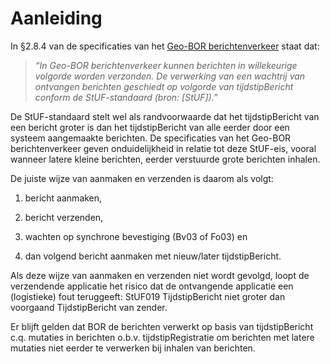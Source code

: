 Aanleiding
==========

In §2.8.4 van de specificaties van het [Geo-BOR
berichtenverkeer](https://www.geonovum.nl/wegwijzer/standaarden/berichtenverkeer-stuf-geo-imgeo-geo-bor-berichtenverkeer-v11)
staat dat:

>   *“In Geo-BOR berichtenverkeer kunnen berichten in willekeurige volgorde
>   worden verzonden. De verwerking van een wachtrij van ontvangen berichten
>   geschiedt op volgorde van tijdstipBericht conform de StUF-standaard (bron:
>   [StUF]).”*

De StUF-standaard stelt wel als randvoorwaarde dat het tijdstipBericht van een
bericht groter is dan het tijdstipBericht van alle eerder door een systeem
aangemaakte berichten. De specificaties van het Geo-BOR berichtenverkeer geven
onduidelijkheid in relatie tot deze StUF-eis, vooral wanneer latere kleine
berichten, eerder verstuurde grote berichten inhalen.

De juiste wijze van aanmaken en verzenden is daarom als volgt:

1.  bericht aanmaken,

2.  bericht verzenden,

3.  wachten op synchrone bevestiging (Bv03 of Fo03) en

4.  dan volgend bericht aanmaken met nieuw/later tijdstipBericht.

Als deze wijze van aanmaken en verzenden niet wordt gevolgd, loopt de
verzendende applicatie het risico dat de ontvangende applicatie een (logistieke)
fout teruggeeft: StUF019 TijdstipBericht niet groter dan voorgaand
TijdstipBericht van zender.

Er blijft gelden dat BOR de berichten verwerkt op basis van tijdstipBericht c.q.
mutaties in berichten o.b.v. tijdstipRegistratie om berichten met latere
mutaties niet eerder te verwerken bij inhalen van berichten.
